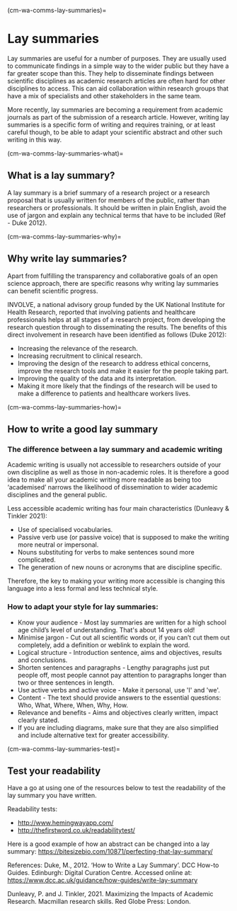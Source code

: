 (cm-wa-comms-lay-summaries)=

# Lay summaries

Lay summaries are useful for a number of purposes. 
They are usually used to communicate findings in a simple way to the wider public but they have a far greater scope than this. 
They help to disseminate findings between scientific disciplines as academic research articles are often hard for other disciplines to access.
This can aid collaboration within research groups that have a mix of specialists and other stakeholders in the same team. 

More recently, lay summaries are becoming a requirement from academic journals as part of the submission of a research article. 
However, writing lay summaries is a specific form of writing and requires training, or at least careful though, to be able to adapt your scientific abstract and other such writing in this way.

(cm-wa-comms-lay-summaries-what)=
## What is a lay summary?

A lay summary is a brief summary of a research project or a research proposal that is usually written for members of the public, rather than researchers or professionals. 
It should be written in plain English, avoid the use of jargon and explain any technical terms that have to be included (Ref - Duke 2012).

(cm-wa-comms-lay-summaries-why)=
## Why write lay summaries?

Apart from fulfilling the transparency and collaborative goals of an open science approach, there are specific reasons why writing lay summaries can benefit scientific progress.

INVOLVE, a national advisory group funded by the UK National Institute for Health Research, reported that involving patients and healthcare professionals helps at all stages of a research project, from developing the research question through to disseminating the results. The benefits of this direct involvement in research have been identified as follows (Duke 2012):
* Increasing the relevance of the research.
* Increasing recruitment to clinical research.
* Improving the design of the research to address ethical concerns, improve the research tools and make it easier for the people taking part.
* Improving the quality of the data and its interpretation.
* Making it more likely that the findings of the research will be used to make a difference to patients and healthcare workers lives.

(cm-wa-comms-lay-summaries-how)=
## How to write a good lay summary

### The difference between a lay summary and academic writing
Academic writing is usually not accessible to researchers outside of your own discipline as well as those in non-academic roles. It is therefore a good idea to make all your academic writing more readable as being too ‘academised’ narrows the likelihood of dissemination to wider academic disciplines and the general public. 

Less accessible academic writing has four main characteristics (Dunleavy & Tinkler 2021):
* Use of specialised vocabularies.
* Passive verb use (or passive voice) that is supposed to make the writing more neutral or impersonal.
* Nouns substituting for verbs to make sentences sound more complicated.
* The generation of new nouns or acronyms that are discipline specific. 

Therefore, the key to making your writing more accessible is changing this language into a less formal and less technical style. 

### How to adapt your style for lay summaries:
* Know your audience - Most lay summaries are written for a high school age child’s level of understanding. That's about 14 years old!
* Minimise jargon - Cut out all scientific words or, if you can’t cut them out completely, add a definition or weblink to explain the word.
* Logical structure - Introduction sentence, aims and objectives, results and conclusions.
* Shorten sentences and paragraphs - Lengthy paragraphs just put people off, most people cannot pay attention to paragraphs longer than two or three sentences in length. 
* Use active verbs and active voice - Make it personal, use 'I' and 'we'.
* Content - The text should provide answers to the essential questions: Who, What, Where, When, Why, How.
* Relevance and benefits - Aims and objectives clearly written, impact clearly stated.
* If you are including diagrams, make sure that they are also simplified and include alternative text for greater accessibility.

(cm-wa-comms-lay-summaries-test)=
## Test your readability

Have a go at using one of the resources below to test the readability of the lay summary you have written.

Readability tests:
* http://www.hemingwayapp.com/
* http://thefirstword.co.uk/readabilitytest/

Here is a good example of how an abstract can be changed into a lay summary:
https://bitesizebio.com/10871/perfecting-that-lay-summary/

References:
Duke, M., 2012. ‘How to Write a Lay Summary’. DCC How-to Guides. Edinburgh: Digital Curation Centre. Accessed online at: https://www.dcc.ac.uk/guidance/how-guides/write-lay-summary

Dunleavy, P. and J. Tinkler, 2021. Maximizing the Impacts of Academic Research. Macmillan research skills. Red Globe Press: London.
